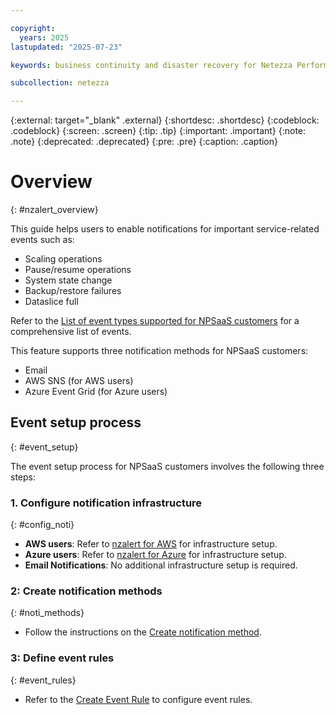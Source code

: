 ```yaml
---

copyright:
  years: 2025
lastupdated: "2025-07-23"

keywords: business continuity and disaster recovery for Netezza Performance Server as a Service, business continuity, disaster recovery,

subcollection: netezza

---
```

{:external: target="_blank" .external}
{:shortdesc: .shortdesc}
{:codeblock: .codeblock}
{:screen: .screen}
{:tip: .tip}
{:important: .important}
{:note: .note}
{:deprecated: .deprecated}
{:pre: .pre}
{:caption: .caption}

# Overview
{: #nzalert_overview}

This guide helps users to enable notifications for important service-related events such as:

- Scaling operations
- Pause/resume operations
- System state change
- Backup/restore failures
- Dataslice full

Refer to the [List of event types supported for NPSaaS customers](https://ibmdocs-test.dcs.ibm.com/docs/en/SSTNZ3_test?topic=nzalert-list-event-types-supported) for a comprehensive list of events.


This feature supports three notification methods for NPSaaS customers:
- Email
- AWS SNS (for AWS users)
- Azure Event Grid (for Azure users)

## Event setup process
{: #event_setup}

The event setup process for NPSaaS customers involves the following three steps:

### 1. Configure notification infrastructure
{: #config_noti}

- **AWS users**: Refer to [nzalert for AWS](/docs/netezza?topic=netezza-nzalert_aws_setup) for infrastructure setup.
- **Azure users**: Refer to [nzalert for Azure](/docs/netezza?topic=netezza-nzalert_setup) for infrastructure setup.
- **Email Notifications**: No additional infrastructure setup is required.

### 2: Create notification methods
{: #noti_methods}

- Follow the instructions on the [Create notification method](https://ibmdocs-test.dcs.ibm.com/docs/en/SSTNZ3_test?topic=nzalert-notification-event-rule-management-nps-events).

### 3: Define event rules
{: #event_rules}

- Refer to the [Create Event Rule](https://ibmdocs-test.dcs.ibm.com/docs/en/SSTNZ3_test?topic=nzalert-notification-event-rule-management-nps-events#noti_event_rule__email-rules__title__1) to configure event rules.
